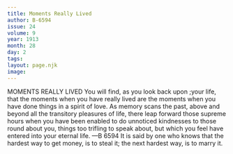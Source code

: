 ```yaml
---
title: Moments Really Lived
author: B-6594
issue: 24
volume: 9
year: 1913
month: 28
day: 2
tags:
layout: page.njk
image:
---
```

MOMENTS REALLY LIVED    You will find, as you look back upon ;your life, that the moments when you have really lived are the moments when you have done things in a spirit of love. As memory scans the past, above and beyond all the transitory pleasures of life, there leap forward those supreme hours when you have been enabled to do unnoticed kindnesses to those round about you, things too trifling to speak about, but which you feel have entered into your eternal life. —B 6594       It is said by one who knows that the hardest way to get money, is to steal it; the next hardest way, is to marry it.





